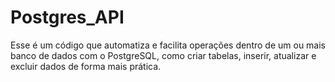 # Postgres_API
Esse é um código que automatiza e facilita operações dentro de um ou mais banco de dados com o PostgreSQL, como criar tabelas, inserir, atualizar e excluir dados de forma mais prática.
